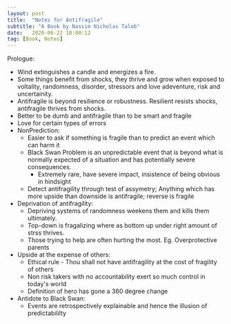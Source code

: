 ```yaml
---
layout: post
title:  "Notes for Antifragile"
subtitle: "A Book by Nassim Nicholas Taleb"
date:   2020-06-22 10:00:12
tag: [Book, Notes]
---
```


Prologue:
- Wind extinguishes a candle and energizes a fire. 
- Some things benefit from shocks, they thrive and grow when exposed to voltality, randomness, disorder, stressors and love adeventure, risk and uncertainity.
- Antifragile is beyond resilience or robustness. Resilient resists shocks, antifragile thrives from shocks. 
- Better to be dumb and antifragile than to be smart and fragile
- Love for certain types of errors
- NonPrediction:
	- Easier to ask if something is fragile than to predict an event which can harm it
	- Black Swan Problem is an unpredictable event that is beyond what is normally expected of a situation and has potentially severe consequences. 
		- Extremely rare, have severe impact, insistence of being obvious in hindsight
	- Detect antifragility through test of assymetry; Anything which has more upside than downside is antifragile; reverse is fragile
- Deprivation of antifragility:
	- Depriving systems of randomness weekens them and kills them ultimately.
	- Top-down is fragalizing where as bottom up under right amount of strss thrives.
	- Those trying to help are often hurting the most. Eg. Overprotective parents
- Upside at the expense of others:
	- Ethical rule - Thou shall not have antifragility at the cost of fragility of others
	- Non risk takers with no accountability exert so much control in today's world
	- Definition of hero has gone a 360 degree change
- Antidote to Black Swan:
	- Events are retrospectively explainable and hence the illusion of predictabililty 